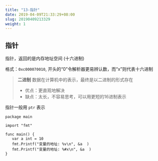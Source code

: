 ```yaml
---
title: "13-指针"
date: 2019-04-09T21:33:29+08:00
slug: 20190409213329
weight: 1
---
```


## 指针

指针，返回的是内存地址空间 (十六进制)

格式：`0xc000070010`, 开头的“0”令解析器更易辨认数，而“x”则代表十六进制

> **二进制**
> 数据在计算机中的表示，最终是以二进制的形式存在
> - 优点：更直观地解决
> - 缺点：太长，不容易思考，可以用更短的16进制表示


指针一般用 `ptr` 表示

```
package main

import "fmt"

func main() {
   var a int = 10
   fmt.Printf("变量的地址: %v\n", &a  )
   fmt.Printf("变量的地址: %#x\n", &a  )
}
```